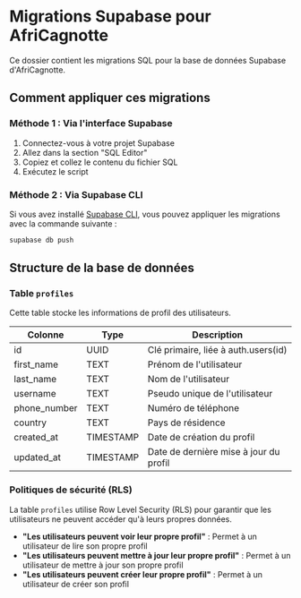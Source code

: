 # Migrations Supabase pour AfriCagnotte

Ce dossier contient les migrations SQL pour la base de données Supabase d'AfriCagnotte.

## Comment appliquer ces migrations

### Méthode 1 : Via l'interface Supabase

1. Connectez-vous à votre projet Supabase
2. Allez dans la section "SQL Editor"
3. Copiez et collez le contenu du fichier SQL
4. Exécutez le script

### Méthode 2 : Via Supabase CLI

Si vous avez installé [Supabase CLI](https://supabase.com/docs/guides/cli), vous pouvez appliquer les migrations avec la commande suivante :

```bash
supabase db push
```

## Structure de la base de données

### Table `profiles`

Cette table stocke les informations de profil des utilisateurs.

| Colonne       | Type       | Description                               |
|---------------|------------|-------------------------------------------|
| id            | UUID       | Clé primaire, liée à auth.users(id)       |
| first_name    | TEXT       | Prénom de l'utilisateur                   |
| last_name     | TEXT       | Nom de l'utilisateur                      |
| username      | TEXT       | Pseudo unique de l'utilisateur            |
| phone_number  | TEXT       | Numéro de téléphone                       |
| country       | TEXT       | Pays de résidence                         |
| created_at    | TIMESTAMP  | Date de création du profil                |
| updated_at    | TIMESTAMP  | Date de dernière mise à jour du profil    |

### Politiques de sécurité (RLS)

La table `profiles` utilise Row Level Security (RLS) pour garantir que les utilisateurs ne peuvent accéder qu'à leurs propres données.

- **"Les utilisateurs peuvent voir leur propre profil"** : Permet à un utilisateur de lire son propre profil
- **"Les utilisateurs peuvent mettre à jour leur propre profil"** : Permet à un utilisateur de mettre à jour son propre profil
- **"Les utilisateurs peuvent créer leur propre profil"** : Permet à un utilisateur de créer son profil 